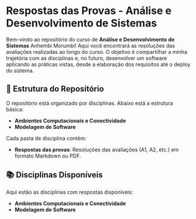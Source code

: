 # Respostas das Provas - Análise e Desenvolvimento de Sistemas

Bem-vindo ao repositório do curso de **Análise e Desenvolvimento de Sistemas** Anhembi Morumbi! Aqui você encontrará as resoluções das avaliações realizadas ao longo do curso. O objetivo é compartilhar a minha trajetória com as disciplinas e, no futuro, desenvolver um software aplicando as práticas vistas, desde a elaboração dos requisitos até o deploy do sistema.

## 📂 Estrutura do Repositório

O repositório está organizado por disciplinas. Abaixo está a estrutura básica:

- **Ambientes Computacionais e Conectividade**
- **Modelagem de Software**

Cada pasta de disciplina contém:
- **Respostas das provas**: Resoluções das avaliações (A1, A2, etc.) em formato Markdown ou PDF.

## 📚 Disciplinas Disponíveis

Aqui estão as disciplinas com respostas disponíveis:

- **Ambientes Computacionais e Conectividade**
- **Modelagem de Software**
